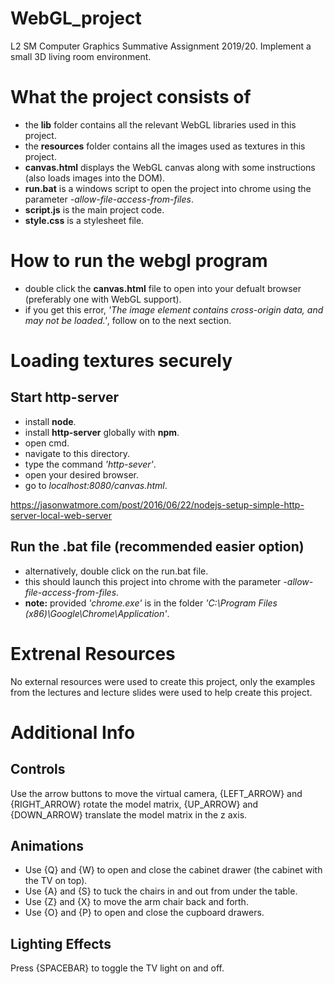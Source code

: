 # WebGL_project
L2 SM Computer Graphics Summative Assignment 2019/20. Implement a small 3D living room environment.

# What the project consists of
- the **lib** folder contains all the relevant WebGL libraries used in this project.
- the **resources** folder contains all the images used as textures in this project.
- **canvas.html** displays the WebGL canvas along with some instructions (also loads images into the DOM). 
- **run.bat** is a windows script to open the project into chrome using the parameter _-allow-file-access-from-files_.
- **script.js** is the main project code.
- **style.css** is a stylesheet file.

# How to run the webgl program
- double click the **canvas.html** file to open into your defualt browser (preferably one with WebGL support).
- if you get this error, _'The image element contains cross-origin data, and may not be loaded.'_, follow on to the next section.

# Loading textures securely
## Start http-server
- install **node**.
- install **http-server** globally with **npm**.
- open cmd.
- navigate to this directory.
- type the command _'http-sever'_.
- open your desired browser.
- go to _localhost:8080/canvas.html_.

https://jasonwatmore.com/post/2016/06/22/nodejs-setup-simple-http-server-local-web-server

## Run the .bat file (recommended easier option)
- alternatively, double click on the run.bat file.
- this should launch this project into chrome with the parameter _-allow-file-access-from-files_.
- **note:** provided _'chrome.exe'_ is in the folder _'C:\Program Files (x86)\Google\Chrome\Application\'_.

# Extrenal Resources
No external resources were used to create this project, only the examples from the lectures and lecture slides were used to help create this project.

# Additional Info
## Controls
Use the arrow buttons to move the virtual camera, {LEFT_ARROW} and {RIGHT_ARROW} rotate the model matrix, {UP_ARROW} and {DOWN_ARROW} translate the model matrix in the z axis.

## Animations
- Use {Q} and {W} to open and close the cabinet drawer (the cabinet with the TV on top).
- Use {A} and {S} to tuck the chairs in and out from under the table.
- Use {Z} and {X} to move the arm chair back and forth.
- Use {O} and {P} to open and close the cupboard drawers.

## Lighting Effects
Press {SPACEBAR} to toggle the TV light on and off.